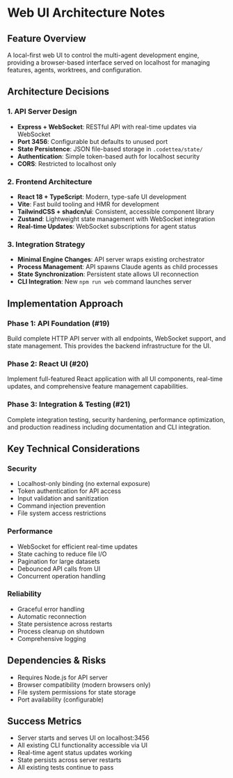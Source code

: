 # Web UI Architecture Notes

## Feature Overview
A local-first web UI to control the multi-agent development engine, providing a browser-based interface served on localhost for managing features, agents, worktrees, and configuration.

## Architecture Decisions

### 1. API Server Design
- **Express + WebSocket**: RESTful API with real-time updates via WebSocket
- **Port 3456**: Configurable but defaults to unused port
- **State Persistence**: JSON file-based storage in `.codettea/state/`
- **Authentication**: Simple token-based auth for localhost security
- **CORS**: Restricted to localhost only

### 2. Frontend Architecture
- **React 18 + TypeScript**: Modern, type-safe UI development
- **Vite**: Fast build tooling and HMR for development
- **TailwindCSS + shadcn/ui**: Consistent, accessible component library
- **Zustand**: Lightweight state management with WebSocket integration
- **Real-time Updates**: WebSocket subscriptions for agent status

### 3. Integration Strategy
- **Minimal Engine Changes**: API server wraps existing orchestrator
- **Process Management**: API spawns Claude agents as child processes
- **State Synchronization**: Persistent state allows UI reconnection
- **CLI Integration**: New `npm run web` command launches server

## Implementation Approach

### Phase 1: API Foundation (#19)
Build complete HTTP API server with all endpoints, WebSocket support, and state management. This provides the backend infrastructure for the UI.

### Phase 2: React UI (#20)
Implement full-featured React application with all UI components, real-time updates, and comprehensive feature management capabilities.

### Phase 3: Integration & Testing (#21)
Complete integration testing, security hardening, performance optimization, and production readiness including documentation and CLI integration.

## Key Technical Considerations

### Security
- Localhost-only binding (no external exposure)
- Token authentication for API access
- Input validation and sanitization
- Command injection prevention
- File system access restrictions

### Performance
- WebSocket for efficient real-time updates
- State caching to reduce file I/O
- Pagination for large datasets
- Debounced API calls from UI
- Concurrent operation handling

### Reliability
- Graceful error handling
- Automatic reconnection
- State persistence across restarts
- Process cleanup on shutdown
- Comprehensive logging

## Dependencies & Risks
- Requires Node.js for API server
- Browser compatibility (modern browsers only)
- File system permissions for state storage
- Port availability (configurable)

## Success Metrics
- Server starts and serves UI on localhost:3456
- All existing CLI functionality accessible via UI
- Real-time agent status updates working
- State persists across server restarts
- All existing tests continue to pass